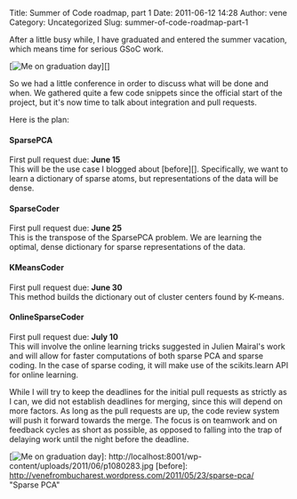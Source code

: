 Title: Summer of Code roadmap, part 1
Date: 2011-06-12 14:28
Author: vene
Category: Uncategorized
Slug: summer-of-code-roadmap-part-1

After a little busy while, I have graduated and entered the summer
vacation, which means time for serious GSoC work.

[![Me on graduation day][]][]

So we had a little conference in order to discuss what will be done and
when. We gathered quite a few code snippets since the official start of
the project, but it's now time to talk about integration and pull
requests.

Here is the plan:

#### SparsePCA

First pull request due: **June 15**  
This will be the use case I blogged about [before][]. Specifically, we
want to learn a dictionary of sparse atoms, but representations of the
data will be dense.

#### SparseCoder

First pull request due: **June 25**  
This is the transpose of the SparsePCA problem. We are learning the
optimal, dense dictionary for sparse representations of the data.

#### KMeansCoder

First pull request due: **June 30**  
This method builds the dictionary out of cluster centers found by
K-means.

#### OnlineSparseCoder

First pull request due: **July 10**  
This will involve the online learning tricks suggested in Julien
Mairal's work and will allow for faster computations of both sparse PCA
and sparse coding. In the case of sparse coding, it will make use of the
scikits.learn API for online learning.

While I will try to keep the deadlines for the initial pull requests as
strictly as I can, we did not establish deadlines for merging, since
this will depend on more factors. As long as the pull requests are up,
the code review system will push it forward towards the merge. The focus
is on teamwork and on feedback cycles as short as possible, as opposed
to falling into the trap of delaying work until the night before the
deadline.

  [Me on graduation day]: http://localhost:8001/wp-content/uploads/2011/06/p1080283.jpg
    "Graduation day"
  [![Me on graduation day][]]: http://localhost:8001/wp-content/uploads/2011/06/p1080283.jpg
  [before]: http://venefrombucharest.wordpress.com/2011/05/23/sparse-pca/
    "Sparse PCA"
